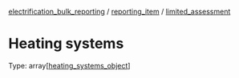 


  
[electrification_bulk_reporting](electrification_bulk_reporting.md) / [reporting_item](reporting_item.md) / [limited_assessment](limited_assessment.md)
# Heating systems
  
Type: array[[heating_systems_object](heating_systems_object.md)]